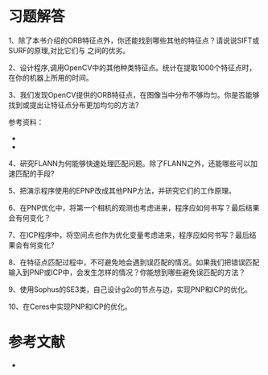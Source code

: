 # 习题解答

1、除了本书介绍的ORB特征点外，你还能找到哪些其他的特征点？请说说SIFT或SURF的原理,对比它们与     之间的优劣。



2、设计程序,调用OpenCV中的其他种类特征点。统计在提取1000个特征点时，在你的机器上所用的时间。



3、我们发现OpenCV提供的ORB特征点，在图像当中分布不够均匀。你是否能够找到或提出让特征点分布更加均匀的方法?

参考资料：

- 
- 



4、研究FLANN为何能够快速处理匹配问题。除了FLANN之外，还能哪些可以加速匹配的手段?


5、把演示程序使用的EPNP改成其他PNP方法，并研究它们的工作原理。



6、在PNP优化中，将第一个相机的观测也考虑进来，程序应如何书写？最后结果会有何变化？



7、在ICP程序中，将空间点也作为优化变量考虑进来，程序应如何书写？最后结果会有何变化?



8、在特征点匹配过程中，不可避免地会遇到误匹配的情况。如果我们把错误匹配输入到PNP或ICP中，会发生怎样的情况？你能想到哪些避免误匹配的方法？


9、使用Sophus的SE3类，自己设计g2o的节点与边，实现PNP和ICP的优化。


10、在Ceres中实现PNP和ICP的优化。



# 参考文献

- 